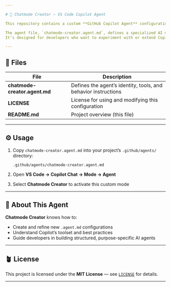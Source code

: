 ```yaml
---

# 🧠 Chatmode Creator — VS Code Copilot Agent

This repository contains a custom **GitHub Copilot Agent** configuration for **VS Code**.

The agent file, `chatmode-creator.agent.md`, defines a specialized AI mode for **creating and managing other Copilot agents**.
It’s designed for developers who want to experiment with or extend Copilot’s *Agent Mode* behavior inside VS Code.

---
```


## 📄 Files

| File                          | Description                                                    |
| ----------------------------- | -------------------------------------------------------------- |
| **chatmode-creator.agent.md** | Defines the agent’s identity, tools, and behavior instructions |
| **LICENSE**                   | License for using and modifying this configuration             |
| **README.md**                 | Project overview (this file)                                   |

---

## ⚙️ Usage

1. Copy `chatmode-creator.agent.md` into your project’s `.github/agents/` directory:

   ```
   .github/agents/chatmode-creator.agent.md
   ```
2. Open **VS Code → Copilot Chat → Mode → Agent**
3. Select **Chatmode Creator** to activate this custom mode

---

## 🧩 About This Agent

**Chatmode Creator** knows how to:

* Create and refine new `.agent.md` configurations
* Understand Copilot’s toolset and best practices
* Guide developers in building structured, purpose-specific AI agents

---

## 🪴 License

This project is licensed under the **MIT License** — see [`LICENSE`](./LICENSE) for details.

---
